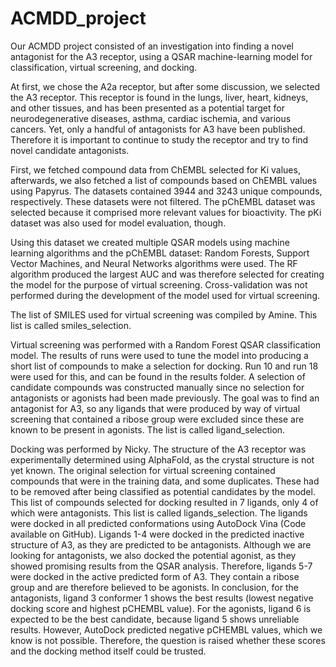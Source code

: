 # ACMDD_project
Our ACMDD project consisted of an investigation into finding a novel antagonist for the A3 receptor, using a QSAR machine-learning model for classification, virtual screening, and docking.

At first, we chose the A2a receptor, but after some discussion, we selected the A3 receptor. This receptor is found in the lungs, liver, heart, kidneys, and other tissues, and has been presented as a potential target for neurodegenerative diseases, asthma, cardiac ischemia, and various cancers. Yet, only a handful of antagonists for A3 have been published. Therefore it is important to continue to study the receptor and try to find novel candidate antagonists. 

First, we fetched compound data from ChEMBL selected for Ki values, afterwards, we also fetched a list of compounds based on ChEMBL values using Papyrus. The datasets contained 3944 and 3243 unique compounds, respectively. These datasets were not filtered. The pChEMBL dataset was selected because it comprised more relevant values for bioactivity. The pKi dataset was also used for model evaluation, though.

Using this dataset we created multiple QSAR models using machine learning algorithms and the pChEMBL dataset: Random Forests, Support Vector Machines, and Neural Networks algorithms were used. The RF algorithm produced the largest AUC and was therefore selected for creating the model for the purpose of virtual screening. Cross-validation was not performed during the development of the model used for virtual screening.

The list of SMILES used for virtual screening was compiled by Amine. This list is called smiles_selection.

Virtual screening was performed with a Random Forest QSAR classification model. The results of runs were used to tune the model into producing a short list of compounds to make a selection for docking. Run 10 and run 18 were used for this, and can be found in the results folder. A selection of candidate compounds was constructed manually since no selection for antagonists or agonists had been made previously. The goal was to find an antagonist for A3, so any ligands that were produced by way of virtual screening that contained a ribose group were excluded since these are known to be present in agonists. The list is called ligand_selection.

Docking was performed by Nicky. The structure of the A3 receptor was experimentally determined using AlphaFold, as the crystal structure is not yet known. The original selection for virtual screening contained compounds that were in the training data, and some duplicates. These had to be removed after being classified as potential candidates by the model. This list of compounds selected for docking resulted in 7 ligands, only 4 of which were antagonists. This list is called ligands_selection. The ligands were docked in all predicted conformations using AutoDock Vina (Code available on GitHub). Ligands 1-4 were docked in the predicted inactive structure of A3, as they are predicted to be antagonists. Although we are looking for antagonists, we also docked the potential agonist, as they showed promising results from the QSAR analysis. Therefore, ligands 5-7 were docked in the active predicted form of A3. They contain a ribose group and are therefore believed to be agonists. In conclusion, for the antagonists, ligand 3 conformer 1 shows the best results (lowest negative docking score and highest pCHEMBL value). For the agonists, ligand 6 is expected to be the best candidate, because ligand 5 shows unreliable results. However, AutoDock predicted negative pCHEMBL values, which we know is not possible. Therefore, the question is raised whether these scores and the docking method itself could be trusted.





















